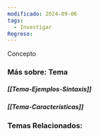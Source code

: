 ```yaml
---
modificado: 2024-09-06
tags:
  - Investigar
Regreso:
---
```






Concepto
### Más sobre: Tema
##### [[Tema-Ejemplos-Sintaxis]]
##### [[Tema-Características]]

### Temas Relacionados:

